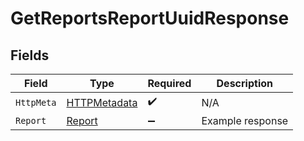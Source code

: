 # GetReportsReportUuidResponse


## Fields

| Field                                                   | Type                                                    | Required                                                | Description                                             |
| ------------------------------------------------------- | ------------------------------------------------------- | ------------------------------------------------------- | ------------------------------------------------------- |
| `HttpMeta`                                              | [HTTPMetadata](../../Models/Components/HTTPMetadata.md) | :heavy_check_mark:                                      | N/A                                                     |
| `Report`                                                | [Report](../../Models/Components/Report.md)             | :heavy_minus_sign:                                      | Example response                                        |